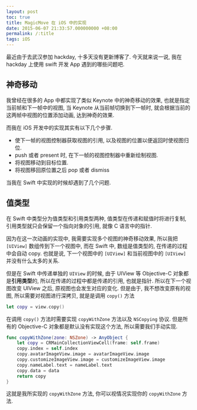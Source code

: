 ```yaml
---
layout: post
toc: true
title: MagicMove 在 iOS 中的实现
date: 2015-06-07 21:33:57.000000000 +08:00
permalink: /:title
tags: iOS
---
```



最近由于去武汉参加 hackday, 十多天没有更新博客了. 今天就来说一说, 我在 hackday 上使用 swift 开发 App 遇到的哪些问题吧.

## 神奇移动

我曾经在很多的 App 中都实现了类似 Keynote 中的神奇移动的效果, 也就是指定当前帧和下一帧中的视图, 当 Keynote 从当前帧切换到下一帧时, 就会根据当前的这两帧中视图的位置添加动画, 达到神奇的效果.

而我在 iOS 开发中的实现其实有以下几个步骤.

* 使下一帧的视图控制器获取视图的引用, 以及视图的位置以便返回时使视图归位.
* push 或者 present 时, 在下一帧的视图控制器中重新绘制视图.
* 将视图移动到目标位置.
* 将视图移回原位置之后 pop 或者 dismiss

当我在 Swift 中实现的时候却遇到了几个问题.

## 值类型

在 Swift 中类型分为值类型和引用类型两种, 值类型在传递和赋值时将进行复制, 引用类型就只会保留一个指向对象的引用, 就像 C 语言中的指针.

因为在这一次动画的实现中, 我需要实现多个视图的神奇移动效果, 所以我把 `[UIView]` 数组传到下一个视图中, 而在 Swift 中, 数组是值类型的, 在传递的过程中会自动 copy. 也就是说, 下一个视图中的 `[UIView]` 和当前视图中的 `[UIView]` 并没有什么太多的关系.

但是在 Swift 中传递单独的 `UIView` 的时候, 由于 UIView 等 Objective-C 对象都是**引用类型**的, 所以在传递的过程中都是传递的引用, 也就是指针. 所以在下一个视图改变 UIView 之后, 原视图也会发生对应的变化. 但是由于, 我不想改变原有的视图, 所以需要对视图进行深拷贝, 就是是调用 `copy()` 方法

~~~swift
let copy = view.copy()
~~~

在调用 `copy()` 方法时需要实现 `copyWithZone` 方法以及 `NSCopying` 协议. 但是所有的 Objective-C 对象都是默认没有实现这个方法, 所以需要我们手动实现.

~~~swift
func copyWithZone(zone: NSZone) -> AnyObject {
    let copy = CRMainCollectionViewCell(frame: self.frame)
    copy.index = self.index
    copy.avatarImageView.image = avatarImageView.image
    copy.customizeImageView.image = customizeImageView.image
    copy.nameLabel.text = nameLabel.text
    copy.data = data
    return copy
}
~~~

这就是我所实现的 `copyWithZone` 方法, 你可以视情况实现你的 `copyWithZone` 方法.
